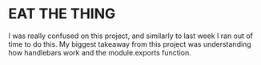 # EAT THE THING
I was really confused on this project, and similarly to last week I ran out of time to do this. My biggest takeaway from this project was understanding how handlebars work and the module.exports function. 